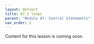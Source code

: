 ```yaml
---
layout: default
title: 07.2 loops
parent: "Module 07: Control Statements"
nav_order: 2
---
```


Content for this lesson is coming soon.
